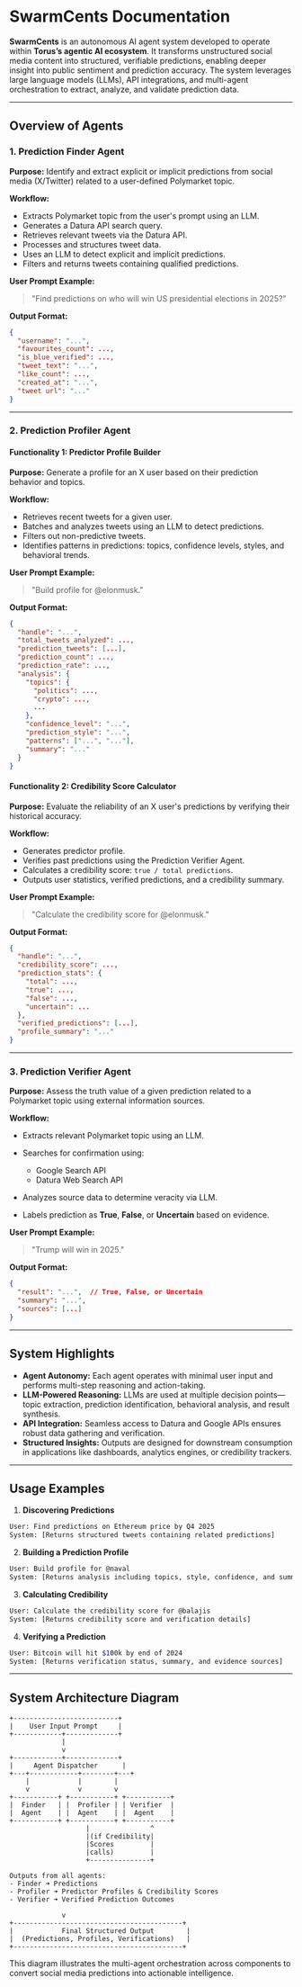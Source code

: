 # SwarmCents Documentation

**SwarmCents** is an autonomous AI agent system developed to operate within **Torus’s agentic AI ecosystem**. It transforms unstructured social media content into structured, verifiable predictions, enabling deeper insight into public sentiment and prediction accuracy. The system leverages large language models (LLMs), API integrations, and multi-agent orchestration to extract, analyze, and validate prediction data.

---

## Overview of Agents

### 1. **Prediction Finder Agent**

**Purpose:**
Identify and extract explicit or implicit predictions from social media (X/Twitter) related to a user-defined Polymarket topic.

**Workflow:**

- Extracts Polymarket topic from the user's prompt using an LLM.
- Generates a Datura API search query.
- Retrieves relevant tweets via the Datura API.
- Processes and structures tweet data.
- Uses an LLM to detect explicit and implicit predictions.
- Filters and returns tweets containing qualified predictions.

**User Prompt Example:**

> "Find predictions on who will win US presidential elections in 2025?"

**Output Format:**

```json
{
  "username": "...",
  "favourites_count": ...,
  "is_blue_verified": ...,
  "tweet_text": "...",
  "like_count": ...,
  "created_at": "...",
  "tweet url": "..."
}
```

---

### 2. **Prediction Profiler Agent**

#### Functionality 1: **Predictor Profile Builder**

**Purpose:**
Generate a profile for an X user based on their prediction behavior and topics.

**Workflow:**

- Retrieves recent tweets for a given user.
- Batches and analyzes tweets using an LLM to detect predictions.
- Filters out non-predictive tweets.
- Identifies patterns in predictions: topics, confidence levels, styles, and behavioral trends.

**User Prompt Example:**

> "Build profile for @elonmusk."

**Output Format:**

```json
{
  "handle": "...",
  "total_tweets_analyzed": ...,
  "prediction_tweets": [...],
  "prediction_count": ...,
  "prediction_rate": ...,
  "analysis": {
    "topics": {
      "politics": ...,
      "crypto": ...,
      ...
    },
    "confidence_level": "...",
    "prediction_style": "...",
    "patterns": ["...", "..."],
    "summary": "..."
  }
}
```

#### Functionality 2: **Credibility Score Calculator**

**Purpose:**
Evaluate the reliability of an X user's predictions by verifying their historical accuracy.

**Workflow:**

- Generates predictor profile.
- Verifies past predictions using the Prediction Verifier Agent.
- Calculates a credibility score: `true / total predictions`.
- Outputs user statistics, verified predictions, and a credibility summary.

**User Prompt Example:**

> "Calculate the credibility score for @elonmusk."

**Output Format:**

```json
{
  "handle": "...",
  "credibility_score": ...,
  "prediction_stats": {
    "total": ...,
    "true": ...,
    "false": ...,
    "uncertain": ...
  },
  "verified_predictions": [...],
  "profile_summary": "..."
}
```

---

### 3. **Prediction Verifier Agent**

**Purpose:**
Assess the truth value of a given prediction related to a Polymarket topic using external information sources.

**Workflow:**

- Extracts relevant Polymarket topic using an LLM.
- Searches for confirmation using:

  - Google Search API
  - Datura Web Search API

- Analyzes source data to determine veracity via LLM.
- Labels prediction as **True**, **False**, or **Uncertain** based on evidence.

**User Prompt Example:**

> "Trump will win in 2025."

**Output Format:**

```json
{
  "result": "...",  // True, False, or Uncertain
  "summary": "...",
  "sources": [...]
}
```

---

## System Highlights

- **Agent Autonomy:** Each agent operates with minimal user input and performs multi-step reasoning and action-taking.
- **LLM-Powered Reasoning:** LLMs are used at multiple decision points—topic extraction, prediction identification, behavioral analysis, and result synthesis.
- **API Integration:** Seamless access to Datura and Google APIs ensures robust data gathering and verification.
- **Structured Insights:** Outputs are designed for downstream consumption in applications like dashboards, analytics engines, or credibility trackers.

---

## Usage Examples

1. **Discovering Predictions**

```bash
User: Find predictions on Ethereum price by Q4 2025
System: [Returns structured tweets containing related predictions]
```

2. **Building a Prediction Profile**

```bash
User: Build profile for @naval
System: [Returns analysis including topics, style, confidence, and summary]
```

3. **Calculating Credibility**

```bash
User: Calculate the credibility score for @balajis
System: [Returns credibility score and verification details]
```

4. **Verifying a Prediction**

```bash
User: Bitcoin will hit $100k by end of 2024
System: [Returns verification status, summary, and evidence sources]
```

---

## System Architecture Diagram

```plaintext
+--------------------------+
|    User Input Prompt     |
+------------+-------------+
             |
             v
+------------+-------------+
|     Agent Dispatcher      |
+---+------------+--------+---+
    |            |        |
    v            v        v
+-----------+ +-----------+ +-----------+
|  Finder   | |  Profiler | | Verifier  |
|  Agent    | |  Agent    | |  Agent    |
+-----------+ +-----------+ +-----------+
                   |               ^
                   |(if Credibility|
                   |Scores         |
                   |calls)         |
                   +---------------+

Outputs from all agents:
- Finder ➜ Predictions
- Profiler ➜ Predictor Profiles & Credibility Scores
- Verifier ➜ Verified Prediction Outcomes

             v
+------------------------------------------+
|            Final Structured Output        |
|  (Predictions, Profiles, Verifications)   |
+------------------------------------------+
```

This diagram illustrates the multi-agent orchestration across components to convert social media predictions into actionable intelligence.
